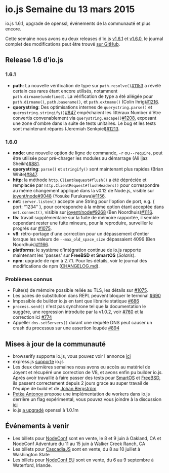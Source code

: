 # io.js Semaine du 13 mars 2015

io.js 1.6.1, upgrade de openssl, événements de la communauté et plus encore.

Cette semaine nous avons eu deux releases d'io.js [v1.6.1](https://iojs.org/dist/v1.6.1/) et [v1.6.0](https://iojs.org/dist/v1.6.0/), le journal complet des modifications peut être trouvé [sur GitHub](https://github.com/iojs/io.js/blob/v1.x/CHANGELOG.md).

## Release 1.6 d'io.js

### 1.6.1

*   **path**: La nouvelle vérification de type sur `path.resolve()`[#1153](https://github.com/iojs/io.js/pull/1153) a révélé certain cas rares étant encore utilisés, notamment `path.dirname(undefined)`. La vérification de type a été allégée pour `path.dirname()`, `path.basename()`, et `path.extname()` (Colin Ihrig)[#1216](https://github.com/iojs/io.js/pull/1216).
*   **querystring**: Des optimisations internes de `querystring.parse()` et `querystring.stringify()`[#847](https://github.com/iojs/io.js/pull/847) empêchaient les littéraux Number d'être convertis convenablement via `querystring.escape()`[#1208](https://github.com/iojs/io.js/issues/1208), exposant une zone d'ombre dans la suite de tests unitaires. Le bug et les tests sont maintenant réparés (Jeremiah Senkpiel)[#1213](https://github.com/iojs/io.js/pull/1213).

### 1.6.0

*   **node**: une nouvelle option de ligne de commande, `-r` ou `--require`, peut être utilisée pour pré-charger les modules au démarrage (Ali Ijaz Sheikh)[#881](https://github.com/iojs/io.js/pull/881).
*   **querystring**: `parse()` et `stringify()` sont maintenant plus rapides (Brian White)[#847](https://github.com/iojs/io.js/pull/847).
*   **http**: la méthode `http.ClientRequest#flush()` a été dépréciée et remplacée par `http.ClientRequest#flushHeaders()` pour correspondre au même changement appliqué dans la v0.12 de Node.js, visible sur [joyent/node#9048](https://github.com/joyent/node/pull/9048) (Yosuke Furukawa)[#1156](https://github.com/iojs/io.js/pull/1156).
*   **net**: `server.listen()` accepte une String pour l'option de port, e.g. { port: “1234" }, pour correspondre à la même option étant acceptée dans `net.connect()`, visible sur [joyent/node#9268](https://github.com/joyent/node/pull/9268) (Ben Noordhuis)[#1116](https://github.com/iojs/io.js/pull/1116).
*   **tls**: travail supplémentaire sur la fuite de mémoire rapportée, il semble cependant rester une fuite mineure, pour la reproduire, surveiller le progrès sur [#1075](https://github.com/iojs/io.js/issues/1075).
*   **v8**: rétro-portage d'une correction pour un dépassement d'entier lorsque les valeurs de `--max_old_space_size` dépassaient 4096 (Ben Noordhuis)[#1166](https://github.com/iojs/io.js/pull/1166).
*   **platforms**: le système d'intégration continue de io.js rapporte maintenant les 'passes' sur **FreeBSD** et **SmartOS** (_Solaris_).
*   **npm**: upgrade de npm à 2.7.1. Pour les détails, voir le journal des modifications de npm ([CHANGELOG.md](https://github.com/npm/npm/blob/master/CHANGELOG.md#v271-2015-03-05)).


### Problèmes connus

*   Fuite(s) de mémoire possible reliée au TLS, les détails sur [#1075](https://github.com/iojs/io.js/issues/1075).
*   Les paires de substitution dans REPL peuvent bloquer le terminal [#690](https://github.com/iojs/io.js/issues/690)
*   Impossible de builder io.js en tant que librairie statique [#686](https://github.com/iojs/io.js/issues/686)
*   `process.send()` n'est pas synchrone tel que la documentation le suggère, une regression introduite par la v1.0.2, voir [#760](https://github.com/iojs/io.js/issues/760) et la correction ici [#774](https://github.com/iojs/io.js/issues/774)
*   Appeller `dns.setServers()` durant une requête DNS peut causer un crash du processus sur une assertion loupée [#894](https://github.com/iojs/io.js/issues/894)

## Mises à jour de la communauté

*   browserify supporte io.js, vous pouvez voir l'annonce [ici](https://twitter.com/yosuke_furukawa/status/577150547850969088)
*   express.js [supporte](https://github.com/strongloop/express/commit/165660811aa9ba5f3733a7b033894f3d9a9c5e60) io.js
*   Les deux dernières semaines nous avons eu accès au matériel de Joyent et récupéré une correction de V8, et avons enfin pu builder io.js. Après avoir travaillé à faire passer des tests pour [SmartOS](https://github.com/iojs/build/pull/64) et [FreeBSD](https://github.com/iojs/io.js/pull/1167), ils passent correctement depuis 2 jours grace au super travail de l'équipe de build et de [Johan Bergström](https://github.com/jbergstroem)
*   [Petka Antonov](https://github.com/petkaantonov) propose une implémentation de workers dans io.js derrière un flag expérimental, vous pouvez vous joindre à la discussion [ici](https://github.com/iojs/io.js/pull/1159)
*   io.js [a upgradé](https://github.com/iojs/io.js/pull/1206) openssl à 1.0.1m


## Événements à venir

- Les billets pour [NodeConf](http://nodeconf.com/) sont en vente, le 8 et 9 juin à Oakland, CA et NodeConf Adventure du 11 au 15 juin à Walker Creek Ranch, CA
- Les billets pour [CascadiaJS](http://2015.cascadiajs.com/) sont en vente, du 8 au 10 juillet à Washington State
- Les billets pour [NodeConf EU](http://nodeconf.eu/) sont en vente, du 6 au 9 septembre à Waterford, Irlande.

